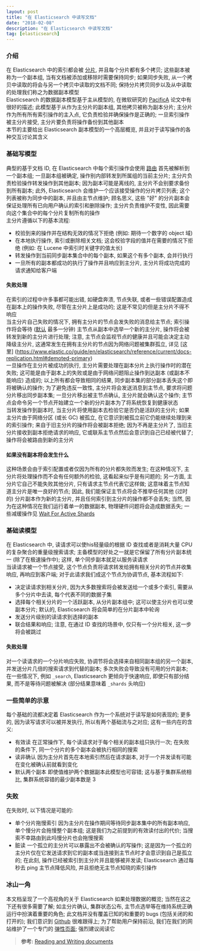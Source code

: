 ```yaml
---
layout: post
title: "在 Elasticsearch 中读写文档"
date: "2018-02-08"
description: "在 Elasticsearch 中读写文档"
tag: [elasticsearch]
---
```


### 介绍
在 Elasticsearch 中的索引都会被 [分片](https://www.elastic.co/guide/en/elasticsearch/reference/current/_basic_concepts.html#getting-started-shards-and-replicas), 并且每个分片都有多个拷贝; 这些副本被称为一个副本组, 当有文档被添加或移除时需要保持同步; 如果同步失败, 从一个拷贝中读取的将会与另一个拷贝中读取的文档不同; 保持分片拷贝同步以及从中读取的处理我们称之为数据副本模型  
Elasticsearch 的数据副本模型基于主从模型的, 在微软研究的 [PacificA](https://www.microsoft.com/en-us/research/publication/pacifica-replication-in-log-based-distributed-storage-systems/) 论文中有很好的描述; 此模型基于从作为主分片的副本组, 其他拷贝被称为副本分片; 主分片作为所有所有索引操作的主入点, 它负责检验并确保操作是正确的; 一旦索引操作被主分片接受, 主分片要负责将操作备份到其他副本  
本节的主要给出 Elasticsearch 副本模型的一个高层概览, 并且对于读写操作的各种交互讨论其含义

### 基础写模型
典型的基于文档 ID, 在 Elasticsearch 中每个索引操作会使用 [路由](https://www.elastic.co/guide/en/elasticsearch/reference/current/docs-index_.html#index-routing) 首先被解析到一个副本组; 一旦副本组被确定, 操作别内部转发到所属组的当前主分片; 主分片负责检验操作转发操作到其他副本; 因为副本可能是离线的, 主分片不会别要求备份到所有副本; 此外, Elasticsearch 会维护一个应该接受操作的分片拷贝列表; 这个列表被称为同步中的副本, 并且由主节点维护;  顾名思义, 这些 "好" 的分片副本会保证处理所有已向用户确认的索引和删除操作; 主分片负责维护不变性, 因此需要向这个集合中的每个分片复制所有的操作  
主分片遵循以下的基本流程:
- 校验到来的操作并在结构无效的情况下拒绝 (例如: 期待一个数字的 object 域)
- 在本地执行操作, 索引或删除相关文档; 这会校验字段的值并在需要的情况下拒绝 (例如: 在 Lucene 中索引时关键字的值太长)
- 转发操作到当前同步副本集合中的每个副本, 如果这个有多个副本, 会并行执行
- 一旦所有的副本都成功的执行了操作并且响应到主分片, 主分片将成功完成的请求通知给客户端
#### 失败处理
在索引的过程中许多事都可能出错, 如硬盘奔溃, 节点失联, 或者一些错误配置造成在副本上的操作失败, 尽管在主分片上是成功的; 这是不常见的但是主分片不得不响应  
当主分片自己失败的情况下, 拥有主分片的节点会发失败的消息给主节点; 索引操作将会等待 ([默认](https://www.elastic.co/guide/en/elasticsearch/reference/current/index-modules.html#dynamic-index-settings)
最多一分钟) 主节点从副本中选举一个新的主分片, 操作将会被转发到新的主分片进行处理; 注意, 主节点会监视节点的健康并且可能会决定主动降级主分片, 这通常发生在拥有主分片的节点因为网络问题被集群孤立, 详见 [这里] (https://www.elastic.co/guide/en/elasticsearch/reference/current/docs-replication.html#demoted-primary)  
一旦操作在主分片被成功的执行, 主分片需要处理在副本分片上执行操作时的潜在失败; 这可能是由于副本上的失败或是由于网络问题阻止操作到达副本 (或副本不能响应) 造成的; 以上所有都会导致相同的结果, 同步副本集的部分副本丢失这个即将被确认的操作; 为了避免违反一致性, 主分片将会发送消息到主节点, 要求将问题分片移出同步副本集; 一旦分片移出被主节点确认, 主分片就会确认这个操作; 主节点会命令另一个节点开始建立一个新的分片副本为了将系统恢复到健康状态  
当转发操作到副本时, 当主分片将使用副本去检验它是否仍是活跃的主分片; 如果主分片由于网络分区 (或长 GC) 被孤立, 在它意识到被孤立前它仍能继续处理到来的索引操作; 来自于旧主分片的操作将会被副本拒绝; 因为不再是主分片了, 当旧主分片接收到副本拒绝请求的响应, 它或联系主节点然后会意识到自己已经被代替了; 操作将会被路由到新的主分片
#### 如果没有副本将会发生什么
 这种场景会由于索引配置或者仅因为所有的分片都失败而发生; 在这种情况下, 主分片将处理操作而不会有任何额外的检验, 这看起来似乎是有问题的; 另一方面, 主分片它自己不能失败其他分片, 只有请求主节点代表它这样做; 这意味着主节点知道主分片是唯一良好的节点; 因此, 我们能保证主节点将会不推举任何其他 (过时的) 分片副本作为新的主分片, 并且任何索引到主分片的操作都不会丢失; 当然, 因为在这种情况在我们运行着单一的数据副本, 物理硬件问题将会造成数据丢失; 一些减缓操作见 [Wait For Active Shards](https://www.elastic.co/guide/en/elasticsearch/reference/current/docs-index_.html#index-wait-for-active-shards)

 ### 基础读模型
在 Elasticsearch 中, 读请求可以使his轻量级的根据 ID 查找或者是消耗大量 CPU 的复杂聚合的重量级搜索请求; 主备模型的好处之一就是它保留了所有分片副本统一 (除了在极速操作中); 这样, 单个同步副本就足以服务读请求  
当读请求被一个节点接受, 这个节点负责将请求转发给拥有相关分片的节点并收集响应, 再响应到客户端; 对于此请求我们成这个节点为协调节点, 基本流程如下:
- 决定读请求到相关分片, 因为大多数搜索将会被发送给一个或多个索引, 需要从多个分片中去读, 每个代表不同的数据子集
- 选择每个相关分片的一个活跃副本, 从分片副本组中; 这可以使主分片也可以使副本分片; 默认的, Elasticsearch 将会简单的在分片副本中轮询
- 发送分片级别的读请求到选择的副本
- 联合结果和响应; 注意, 在通过 ID 查找的场景中, 仅只有一个分片相关, 这一步将会被跳过
#### 失败处理
对一个读请求的一个分片响应失败, 协调节将会选择来自相同副本组的另一个副本, 并发送分片几倍的搜索请求到代替的副本; 多次失败会导致没有可用的分片副本; 在一些情况下, 例如 `_search`, Elasticsearch 更倾向于快速响应, 即使只有部分结果, 而不是等待问题被解决 (部分结果意味着 `_shards` 头响应)

### 一些简单的示意
每个基础的流都决定着 Elasticsearch 作为一个系统对于读写是如何表现的; 更多的, 因为读写请求可以被并发执行, 所以有两个基础流与之对应; 这有一些内在的含义:
- 有效读
在正常操作下, 每个读请求对于每个相关的副本组只执行一次; 在失败的条件下, 同一个分片的多个副本会被执行相同的搜索
- 读非确认
因为主分片首先在本地索引然后在请求副本, 对于一个并发读有可能在变化被确认前就看到变化
- 默认两个副本
即使值维护两个数据副本此模型也可容错; 这与基于集群系统相比, 集群系统容错的最少副本数是 3

### 失败
在失败时, 以下情况是可能的:
- 单个分片拖慢索引
因为主分片在操作期间等待同步副本集中的所有副本响应, 单个慢分片会拖慢整个副本组; 这是我们为之前提到的有效读付出的代价; 当搜索不幸路由到此吗慢分片也会拖慢搜索
- 脏读
一个孤立的主分片可以暴露出不会被确认的写操作; 这是因为一个孤立的主分片仅在它发送请求到它的副本或当连接到主节点时才会意识到自己是孤立的; 在此刻, 操作已经被索引到主分片并且能够被并发读; Elasticsearch 通过每秒去 ping 主节点降低风险, 并且拒绝无主节点知晓的索引操作

### 冰山一角
本文档呈现了一个高视角的关于 Elasticsearch 如果处理数据的概览; 当然在这之下还有很多需要了解; 如主分片确认, 集群状态公布, 主节点选举等在维持系统正确运行中扮演着重要的角色; 此文档并没有覆盖已知的和重要的 bugs (包括关闭的和打开的); 我们意识到 [Github](https://github.com/elastic/elasticsearch/issues?q=label%3Aresiliency) 很难跟得上; 为了帮助用户保持前沿, 我们在我们的网站维护了一个专门的 [弹性页面](https://www.elastic.co/guide/en/elasticsearch/resiliency/current/index.html); 强烈建议阅读它

>**参考:**
[Reading and Writing documents](https://www.elastic.co/guide/en/elasticsearch/reference/current/docs-replication.html#_a_few_simple_implications)
